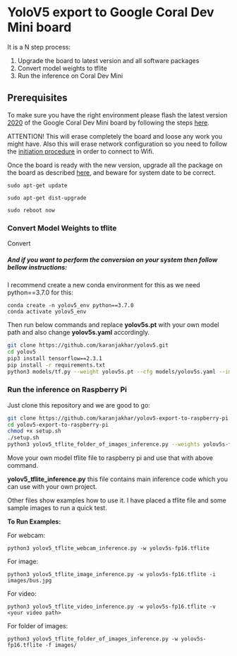 # YoloV5 export to Google Coral Dev Mini board

It is a N step process:

1. Upgrade the board to latest version and all software packages
1. Convert model weights to tflite
2. Run the inference on Coral Dev Mini

## Prerequisites

To make sure you have the right environment please flash the latest version [2020](https://coral.ai/software/#mendel-dev-board-mini) of the Google Coral Dev Mini board by following the steps [here](https://coral.ai/docs/dev-board-mini/reflash/).

ATTENTION! This will erase completely the board and loose any work you might have. Also this will erase network configuration so you need to follow the [initiation procedure](https://coral.ai/docs/dev-board-mini/get-started/) in order to connect to Wifi.

Once the board is ready with the new version, upgrade all the package on the board as described [here](https://coral.ai/docs/dev-board-mini/get-started/#6-update-the-mendel-software), and beware for system date to be correct.

```
sudo apt-get update

sudo apt-get dist-upgrade

sudo reboot now
```



### Convert Model Weights to tflite


Convert

##### And if you want to perform the conversion on your system then follow bellow instructions:

I recommend create a new conda environment for this as we need python==3.7.0 for this: 

```
conda create -n yolov5_env python==3.7.0
conda activate yolov5_env
```

Then run below commands and replace **yolov5s.pt** with your own model path and also change **yolov5s.yaml** accordingly. 

```bash
git clone https://github.com/karanjakhar/yolov5.git
cd yolov5
pip3 install tensorflow==2.3.1
pip install -r requirements.txt
python3 models/tf.py --weight yolov5s.pt --cfg models/yolov5s.yaml --img 416 
```



### Run the inference on Raspberry Pi

Just clone this repository and we are good to go:

```bash
git clone https://github.com/karanjakhar/yolov5-export-to-raspberry-pi.git
cd yolov5-export-to-raspberry-pi
chmod +x setup.sh
./setup.sh
python3 yolov5_tflite_folder_of_images_inference.py --weights yolov5s-fp16.tflite --folder_path images/ 
```

Move your own model tflite file to raspberry pi and use that with above command. 



**yolov5_tflite_inference.py**   this file contains main inference code which you can use with your own project. 

Other files show examples how to use it. I have placed a tflite file and some sample images to run a quick test. 





**To Run Examples:** 

For webcam:

`python3 yolov5_tflite_webcam_inference.py -w yolov5s-fp16.tflite  `

For image:

`python3 yolov5_tflite_image_inference.py -w yolov5s-fp16.tflite -i images/bus.jpg`

For video:

`python3 yolov5_tflite_video_inference.py -w yolov5s-fp16.tflite -v <your video path>`

For folder of images:

`python3 yolov5_tflite_folder_of_images_inference.py -w yolov5s-fp16.tflite -f images/`
